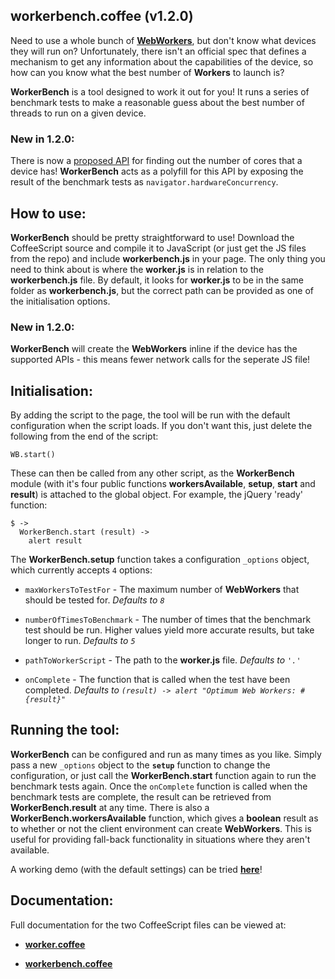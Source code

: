 ## workerbench.coffee (v1.2.0)

Need to use a whole bunch of [**WebWorkers**](http://www.whatwg.org/specs/web-apps/current-work/multipage/workers.html), but don't know what devices they will run on? Unfortunately, there isn't an official spec that defines a mechanism to get any information about the capabilities of the device, so how can you know what the best number of **Workers** to launch is?

**WorkerBench** is a tool designed to work it out for you! It runs a series of benchmark tests to make a reasonable guess about the best number of threads to run on a given device.

### New in 1.2.0:

There is now a [proposed API](http://wiki.whatwg.org/wiki/Navigator_HW_Concurrency) for finding out the number of cores that a device has! **WorkerBench** acts as a polyfill for this API by exposing the result of the benchmark tests as `navigator.hardwareConcurrency`.

## How to use:

**WorkerBench** should be pretty straightforward to use! Download the CoffeeScript source and compile it to JavaScript (or just get the JS files from the repo) and include **workerbench.js** in your page.
The only thing you need to think about is where the **worker.js** is in relation to the **workerbench.js** file.
By default, it looks for **worker.js** to be in the same folder as **workerbench.js**, but the correct path can be provided as one of the initialisation options.

### New in 1.2.0:

**WorkerBench** will create the **WebWorkers** inline if the device has the supported APIs - this means fewer network calls for the seperate JS file!

## Initialisation:

By adding the script to the page, the tool will be run with the default configuration when the script loads. If you don't want this, just delete the following from the end of the script:

    WB.start()

These can then be called from any other script, as the **WorkerBench** module (with it's four public functions **workersAvailable**, **setup**, **start** and **result**) is attached to the global object. For example, the jQuery 'ready' function:

    $ ->
      WorkerBench.start (result) ->
        alert result

The **WorkerBench.setup** function takes a configuration `_options` object, which currently accepts `4` options:

* `maxWorkersToTestFor` - The maximum number of **WebWorkers** that should be tested for. *Defaults to `8`*

* `numberOfTimesToBenchmark` - The number of times that the benchmark test should be run. Higher values yield more accurate results, but take longer to run. *Defaults to `5`*

* `pathToWorkerScript` - The path to the **worker.js** file. *Defaults to `'.'`*

* `onComplete` - The function that is called when the test have been completed. *Defaults to `(result) -> alert "Optimum Web Workers: #{result}"`*

## Running the tool:

**WorkerBench** can be configured and run as many times as you like. Simply pass a new `_options` object to the **`setup`** function to change the configuration, or just call the **WorkerBench.start** function again to run the benchmark tests again.
Once the `onComplete` function is called when the benchmark tests are complete, the result can be retrieved from **WorkerBench.result** at any time. There is also a **WorkerBench.workersAvailable** function, which gives a **boolean** result as to whether or not the client environment can create **WebWorkers**.
This is useful for providing fall-back functionality in situations where they aren't available.

A working demo (with the default settings) can be tried [**here**](http://phenomnomnominal.github.io/projects/workerbench)!

## Documentation:

Full documentation for the two CoffeeScript files can be viewed at:

* [**worker.coffee**](http://phenomnomnominal.github.io/projects/workerbench/docs/worker.html)

* [**workerbench.coffee**](http://phenomnomnominal.github.io/projects/workerbench/docs/workerbench.html)
